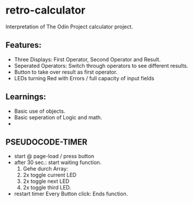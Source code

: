 # retro-calculator
Interpretation of The Odin Project calculator project.

## Features:
* Three Displays: First Operator, Second Operator and Result.
* Seperated Operators: Switch through operators to see different results.
* Button to take over result as first operator.
* LEDs turning Red with Errors / full capacity of input fields


## Learnings:
* Basic use of objects.
* Basic seperation of Logic and math.
* 


## PSEUDOCODE-TIMER
- start @ page-load / press button
- after 30 sec.: start waiting function.
    1. Gehe durch Array: 
    1. 2x toggle current LED
    2. 2x toggle next LED
    3. 2x toggle third LED.
- restart timer
Every Button click: Ends function.
